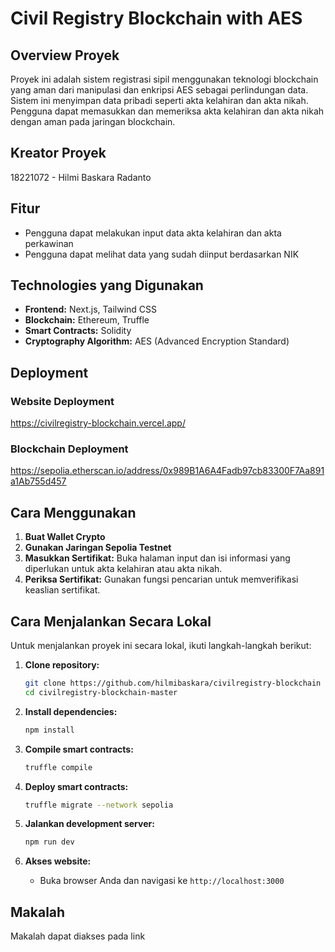 # Civil Registry Blockchain with AES

## Overview Proyek
Proyek ini adalah sistem registrasi sipil menggunakan teknologi blockchain yang aman dari manipulasi dan enkripsi AES sebagai perlindungan data. Sistem ini menyimpan data pribadi seperti akta kelahiran dan akta nikah. Pengguna dapat memasukkan dan memeriksa akta kelahiran dan akta nikah dengan aman pada jaringan blockchain.

## Kreator Proyek
18221072 - Hilmi Baskara Radanto

## Fitur
- Pengguna dapat melakukan input data akta kelahiran dan akta perkawinan
- Pengguna dapat melihat data yang sudah diinput berdasarkan NIK

## Technologies yang Digunakan
- **Frontend:** Next.js, Tailwind CSS
- **Blockchain:** Ethereum, Truffle
- **Smart Contracts:** Solidity
- **Cryptography Algorithm:** AES (Advanced Encryption Standard)

## Deployment
### Website Deployment
https://civilregistry-blockchain.vercel.app/

### Blockchain Deployment
https://sepolia.etherscan.io/address/0x989B1A6A4Fadb97cb83300F7Aa891a1Ab755d457

## Cara Menggunakan
1. **Buat Wallet Crypto** 
2. **Gunakan Jaringan Sepolia Testnet**
3. **Masukkan Sertifikat:** Buka halaman input dan isi informasi yang diperlukan untuk akta kelahiran atau akta nikah.
4. **Periksa Sertifikat:** Gunakan fungsi pencarian untuk memverifikasi keaslian sertifikat.

## Cara Menjalankan Secara Lokal
Untuk menjalankan proyek ini secara lokal, ikuti langkah-langkah berikut:

1. **Clone repository:**
    ```sh
    git clone https://github.com/hilmibaskara/civilregistry-blockchain
    cd civilregistry-blockchain-master
    ```

2. **Install dependencies:**
    ```sh
    npm install
    ```

3. **Compile smart contracts:**
    ```sh
    truffle compile
    ```

4. **Deploy smart contracts:**
    ```sh
    truffle migrate --network sepolia
    ```

5. **Jalankan development server:**
    ```sh
    npm run dev
    ```

6. **Akses website:**
    - Buka browser Anda dan navigasi ke `http://localhost:3000`

## Makalah
Makalah dapat diakses pada link 